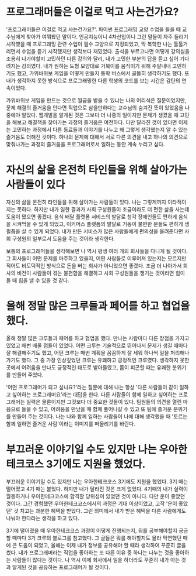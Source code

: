 # 프로그래머들은 이걸로 먹고 사는건가요?
'프로그래머들은 이걸로 먹고 사는건가요?'. 파이썬 프로그래밍 교양 수업을 들을 때 교수님에게 찾아가 여쭤봤던 말이다. 인공지능이니 4차산업이니 그런 말들이 자주 들리기 시작했을 때 프로그래밍 관련 수업이 필수 교양으로 지정되었고, 막 복학한 나는 툴툴거리면서 수업을 듣기 시작했지만 생각보다 재밌었다.
출석을 부르고나면 어떻게 강의실을 조용히 나가야할지 고민하던 다른 강의와 달리, 내가 고민한 부분의 답을 듣고 싶어 기다려지는 강의였다. 내가 원하는 도형 모양대로 거북이를 움직이기 위해 주말내내 고민하기도 했고, 가위바위보 게임을 어떻게 만들지 통학 버스에서 골똘히 생각하기도 했다. 또 내가 생각하지 못한 방식으로 프로그래밍한 다른 학생의 코드를 보는 시간은 감탄의 연속이었다.

가위바위보 게임을 만드는 것으로 월급을 받을 수 있냐는 나의 어리석은 질문이었지만, 문제 해결의 즐거움을 안다면 직업으로 삼을만하다는 교수님의 숨겨진 뜻이 있었음을 나중에야 알았다. 웹개발을 알게된 것은 그보다 더 나중의 일이지만 문제가 생겼을 때 고민을 해보고 해결책을 찾아가는 과정의 즐거움은 여전하다. 다만 달라진 것이 있다면 이제는 고민하는 과정에서 다른 동료들과 이야기를 나누고 왜 그렇게 생각했는지 알 수 있는 즐거움도 더해진 것이다. 하나의 문제에 대해서 서로 다른 의견을 내고 하나의 의견으로 맞춰나가는 과정의 즐거움을 프로그래머로서 일하는 동안 계속 누리고 싶다.

# 자신의 삶을 온전히 타인들을 위해 살아가는 사람들이 있다
자신의 삶을 온전히 타인들을 위해 살아가는 사람들이 있다. 나는 그렇게까지 이타적이지는 못하다. 하지만 내가 일한 결과가 사회 구성원들이 조금이라도 더 편한 삶을 사는데 도움이 됐으면 좋겠다. 음식 배달 플랫폼 서비스의 발달로 청각 장애인들도 편하게 음식을 시켜먹을 수 있게 되었고, 이커머스 플랫폼의 발달로 거동이 불편한 분들도 편하게 생필품을 살 수 있게 되었다. 내가 만든 서비스가 많은 사람들에게 편의성을 올려준다면 사회 구성원의 일부로서 도움을 주는 것이라 생각한다.

보통의 프로그래머들을 생각해보면 나 역시 평생 여러 개의 회사들을 다니게 될 것이다. 그 회사들이 어떤 문제를 마주하고 있을지, 어떤 사람들로 이루어져 있는지는 모르지만 적어도 비도덕적인 방식으로 돈을 버는 회사가 아니었으면 좋겠다. 조금 더 나아가서 회사의 비전이 사람들이 겪는 불편함을 해결하고 사회 구성원들을 챙기는 것이라면 힘이 들 때 힘을 낼 수 있을 것 같다.

# 올해 정말 많은 크루들과 페어를 하고 협업을 했다.
올해 정말 많은 크루들과 페어를 하고 협업을 했다. 만나는 사람마다 다른 장점을 가지고 있었고 매번 배울 점들이 있었다. 어떤 크루는 기술적으로 뛰어나서 문제가 생길 때마다 잘 해결해주기도 했고, 어떤 크루는 매번 계획을 꼼꼼하게 잘 세워 하나씩 일을 처리해나가기도 했다. 그 중 가장 인상깊었던 크루는 유쾌하고 긍정적인 크루였다. 생각하지 못한 곳에서 어려움을 만나도 긍정적인 태도로 받아들였고, 몸이 피곤할 때는 유쾌한 분위기를 만들어 주었다.

'어떤 프로그래머가 되고 싶나요?'라는 질문에 대해 나는 항상 '다른 사람들이 같이 일하고 싶어하는 프로그래머요'라는 대답을 한다. 다른 사람들이 함께 일하고 싶어하는 프로그래머는 실력은 물론이지만 그것보다 더 중요한 것들이 있다. 팀원들의 의견을 열린 마음으로 들을 수 있고, 어려움을 만났을 때 함께 풀어나갈 수 있고 또 팀에 즐거운 분위기를 만들어 주는 것이다. 나는 나와 함께 일하는 사람들이 나에 대해 생각했을 때 '토르는 함께 일하면 즐거운 사람'이라는 이미지를 떠올리기를 바란다.

# 부끄러운 이야기일 수도 있지만 나는 우아한테크코스 3기에도 지원을 했었다.
부끄러운 이야기일 수도 있지만 나는 우아한테크코스 3기에도 지원을 했었다. 3기 때는 떨어졌고 4기 때는 붙었다. 하지만 내가 달라진 것은 크게 없었다. 4기때의 내가 실력이 월등하거나 우아한테크코스에 합격할 당위성이 있었던 것이 아니다. 다만 운이 좋았던 것이다. 그간 경험했던 우아한테크코스에서의 과정은 기대 이상이었고, 고작 '운이 좋았던' 것 치고는 과분한 혜택을 받았다. 그런 의미에서 내가 받은 혜택을 다른 사람에게도 나눠야 한다라는 생각을 하고 있다.

3기에 떨어졌을 때 우아한테크코스 과정이 어떻게 진행되는지, 뭐를 공부해야할지 궁금할 때마다 3기 크루의 블로그를 참고했다. 그 글들은 뭐를 해야할지도 몰라 막연했던 때에 큰 도움이 되었고, 올해는 이제 내가 정보를 공유해야 할 때라 생각하여 꾸준히 글을 썼다. 내가 프로그래머라는 직업을 좋아하는 또 다른 이유 중 하나는 나누는 것을 좋아하는 사람들이 많다는 것이다. 나 역시 이제 회사에서 일을 하더라도 꾸준히 내가 아는 것과 알게된 것을 공유하는 프로그래머가 될 것이다.


